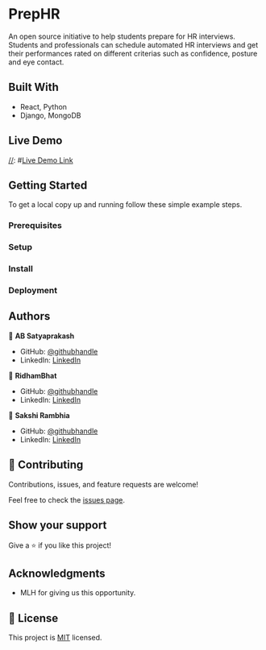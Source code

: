 [//]: #![](https://img.shields.io/badge/Microverse-blueviolet)

# PrepHR
An open source initiative to help students prepare for HR interviews.
Students and professionals can schedule automated HR interviews and get their performances rated on different criterias such as confidence, posture and eye contact.

[//]: #![screenshot](./app_screenshot.png)

## Built With

- React, Python
- Django, MongoDB

## Live Demo

[//]: #[Live Demo Link](https://livedemo.com)


## Getting Started

To get a local copy up and running follow these simple example steps.

### Prerequisites

### Setup

### Install

### Deployment



## Authors

👤 **AB Satyaprakash**

- GitHub: [@githubhandle](https://github.com/Imperial-lord)
- LinkedIn: [LinkedIn](https://linkedin.com/in/absatya)

👤 **RidhamBhat**

- GitHub: [@githubhandle](https://github.com/ridhambhat)
- LinkedIn: [LinkedIn](https://linkedin.com/in/ridhambhat)

👤 **Sakshi Rambhia**

- GitHub: [@githubhandle](https://github.com/Sakshi16)
- LinkedIn: [LinkedIn](https://linkedin.com/in/sakshirambhia)

## 🤝 Contributing

Contributions, issues, and feature requests are welcome!

Feel free to check the [issues page](issues/).

## Show your support

Give a ⭐️ if you like this project!

## Acknowledgments

- MLH for giving us this opportunity.

## 📝 License

This project is [MIT](lic.url) licensed.

